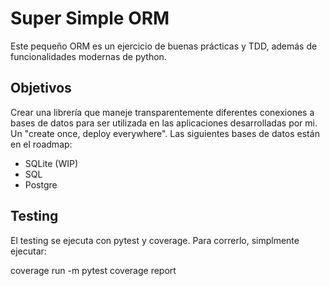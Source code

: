 # Super Simple ORM

Este pequeño ORM es un ejercicio de buenas prácticas y TDD, además de funcionalidades modernas de python.

## Objetivos

Crear una librería que maneje transparentemente diferentes conexiones a bases de datos para ser utilizada en las aplicaciones desarrolladas por mi. Un "create once, deploy everywhere". Las siguientes bases de datos están en el roadmap:

- SQLite (WIP)
- SQL
- Postgre

## Testing

El testing se ejecuta con pytest y coverage. Para correrlo, simplmente ejecutar:

coverage run -m pytest
coverage report
